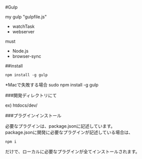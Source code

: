 #Gulp

my gulp "gulpfile.js"

* watchTask
* webserver

must 

* Node.js
* browser-sync

##install

`npm install -g gulp`

*Macで失敗する場合 sudo npm install -g gulp

###開発ディレクトリにて

ex) htdocs/dev/

###プラグインインストール

必要なプラグインは、package.jsonに記述しています。  
package.jsonに開発に必要なプラグインが記述している場合は、

`npm i`

だけで、ローカルに必要なプラグインが全てインストールされます。





 